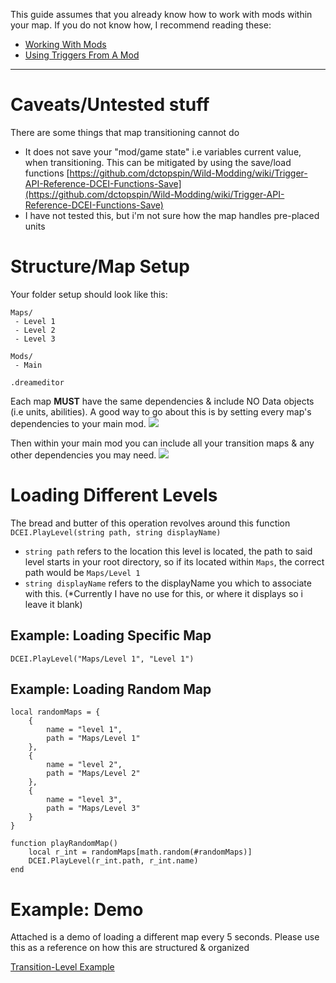 This guide assumes that you already know how to work with mods within your map. If you do not know how, I recommend reading these:
- [Working With Mods](https://github.com/dctopspin/Wild-Modding/wiki/T%E2%80%93101-Working-With-Mods)
- [Using Triggers From A Mod](https://github.com/dctopspin/Wild-Modding/wiki/T%E2%80%93102-Using-Triggers-From-A-Mod)

***
# Caveats/Untested stuff
There are some things that map transitioning cannot do
- It does not save your "mod/game state" i.e variables current value, when transitioning. This can be mitigated by using the save/load functions [https://github.com/dctopspin/Wild-Modding/wiki/Trigger-API-Reference-DCEI-Functions-Save](https://github.com/dctopspin/Wild-Modding/wiki/Trigger-API-Reference-DCEI-Functions-Save)
- I have not tested this, but i'm not sure how the map handles pre-placed units

# Structure/Map Setup
Your folder setup should look like this:
```
Maps/
 - Level 1
 - Level 2
 - Level 3

Mods/
 - Main

.dreameditor
```

Each map **MUST** have the same dependencies & include NO Data objects (i.e units, abilities). A good way to go about this is by setting every map's dependencies to your main mod.
![](https://i.imgur.com/4if61wg.png)

Then within your main mod you can include all your transition maps & any other dependencies you may need. 
![](https://i.imgur.com/gcy1yeV.png)

# Loading Different Levels
The bread and butter of this operation revolves around this function `DCEI.PlayLevel(string path, string displayName)`
- `string path` refers to the location this level is located, the path to said level starts in your root directory, so if its located within `Maps`, the correct path would be `Maps/Level 1`
- `string displayName` refers to the displayName you which to associate with this. (*Currently I have no use for this, or where it displays so i leave it blank)

## Example: Loading Specific Map
```
DCEI.PlayLevel("Maps/Level 1", "Level 1")
```
## Example: Loading Random Map
```
local randomMaps = {
    {
        name = "level 1",
        path = "Maps/Level 1"
    },
    {
        name = "level 2",
        path = "Maps/Level 2"
    },
    {
        name = "level 3",
        path = "Maps/Level 3"
    }
}

function playRandomMap()
    local r_int = randomMaps[math.random(#randomMaps)]
    DCEI.PlayLevel(r_int.path, r_int.name)
end
```

# Example: Demo

Attached is a demo of loading a different map every 5 seconds. Please use this as a reference on how this are structured & organized

[Transition-Level Example](https://drive.google.com/file/d/1tG9dy0bpo8bS35szqTHuIY7o3yLbpky6/view?usp=sharing)

